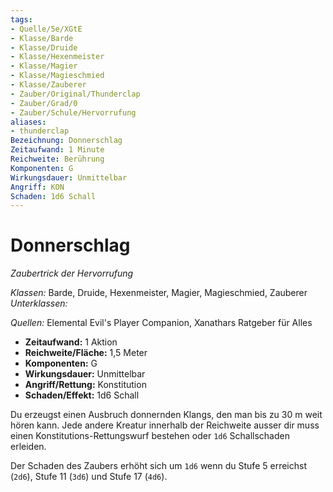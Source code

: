 ```yaml
---
tags: 
- Quelle/5e/XGtE
- Klasse/Barde
- Klasse/Druide
- Klasse/Hexenmeister
- Klasse/Magier
- Klasse/Magieschmied
- Klasse/Zauberer
- Zauber/Original/Thunderclap
- Zauber/Grad/0
- Zauber/Schule/Hervorrufung
aliases: 
- thunderclap
Bezeichnung: Donnerschlag
Zeitaufwand: 1 Minute
Reichweite: Berührung
Komponenten: G
Wirkungsdauer: Unmittelbar
Angriff: KON
Schaden: 1d6 Schall
---
```

# Donnerschlag
_Zaubertrick der Hervorrufung_

_Klassen:_ Barde, Druide, Hexenmeister, Magier, Magieschmied, Zauberer
_Unterklassen:_

_Quellen:_ Elemental Evil's Player Companion, Xanathars Ratgeber für Alles

- **Zeitaufwand:** 1 Aktion
- **Reichweite/Fläche:** 1,5 Meter
- **Komponenten:** G
- **Wirkungsdauer:** Unmittelbar
- **Angriff/Rettung:** Konstitution
- **Schaden/Effekt:** 1d6 Schall

Du erzeugst einen Ausbruch donnernden Klangs, den man bis zu 30 m weit hören kann. Jede andere Kreatur innerhalb der Reichweite ausser dir muss einen Konstitutions-Rettungswurf bestehen oder `1d6` Schallschaden erleiden.

Der Schaden des Zaubers erhöht sich um `1d6` wenn du Stufe 5 erreichst (`2d6`), Stufe 11 (`3d6`) und Stufe 17 (`4d6`).